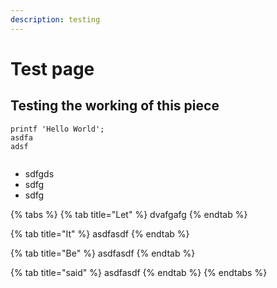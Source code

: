 ```yaml
---
description: testing
---
```


# Test page

## Testing the working of this piece

```text
printf 'Hello World';
asdfa
adsf


```

* sdfgds
* sdfg
* sdfg

{% tabs %}
{% tab title="Let" %}
dvafgafg
{% endtab %}

{% tab title="It" %}
asdfasdf
{% endtab %}

{% tab title="Be" %}
asdfasdf
{% endtab %}

{% tab title="said" %}
asdfasdf
{% endtab %}
{% endtabs %}



